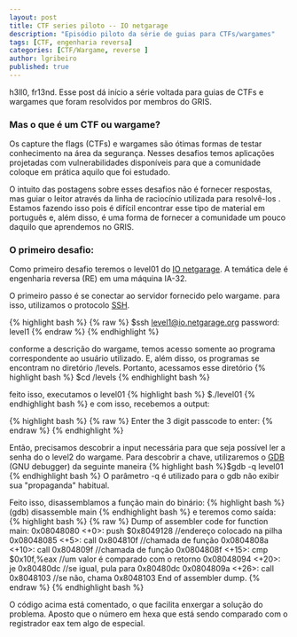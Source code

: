 ```yaml
---
layout: post
title: CTF series piloto -- IO netgarage
description: "Episódio piloto da série de guias para CTFs/wargames"
tags: [CTF, engenharia reversa]
categories: [CTF/Wargame, reverse ]
author: lgribeiro
published: true
---
```


h3ll0, fr13nd. 
Esse post dá início a série voltada para guias de CTFs e wargames que foram resolvidos por membros do GRIS.

### Mas o que é um CTF ou wargame?
Os capture the flags (CTFs) e wargames são ótimas formas de testar conhecimento na área da segurança. Nesses desafios temos aplicações projetadas com vulnerabilidades disponíveis para que a comunidade coloque em prática aquilo que foi estudado.

O intuito das postagens sobre esses desafios não é fornecer respostas, mas guiar o leitor através da linha de raciocínio utilizada para resolvê-los . Estamos fazendo isso pois é difícil encontrar esse tipo de material em português e, além disso, é uma forma de fornecer a comunidade um pouco daquilo que aprendemos no GRIS. 

<!-- more -->

### O primeiro desafio:

Como primeiro desafio teremos o level01 do [IO netgarage](https://io.netgarage.org/). A temática dele é engenharia reversa (RE) em uma máquina IA-32.

O primeiro passo é se conectar ao servidor fornecido pelo wargame. para isso, utilizamos o protocolo [SSH](https://pt.wikipedia.org/wiki/Secure_Shell).

{% highlight bash %}
{% raw %}
$ssh  level1@io.netgarage.org
password: level1
{% endraw %}
{% endhighlight %}

conforme a descrição do wargame, temos acesso somente ao programa correspondente ao usuário utilizado. E, além disso, os programas se encontram no diretório /levels. Portanto, acessamos esse diretório {% highlight bash %} $cd /levels  {% endhighlight bash %}

feito isso, executamos o level01 {% highlight bash %} $./level01  {% endhighlight bash %} e com isso, recebemos a output:

{% highlight bash %}
{% raw %}
Enter the 3 digit passcode to enter:
{% endraw %}
{% endhighlight %}

Então, precisamos descobrir a input necessária para que seja possível ler a senha do o level2 do wargame. Para descobrir a chave, utilizaremos o [GDB](https://www.gnu.org/software/gdb/) (GNU debugger) da seguinte maneira  {% highlight bash %}$gdb -q level01  {% endhighlight bash %} O parâmetro -q é utilizado para o gdb não exibir sua "propaganda" habitual.

Feito isso, disassemblamos a função main do binário:
{% highlight bash %}(gdb) disassemble main  {% endhighlight bash %}
e teremos como saída:
{% highlight bash %}
{% raw %}
Dump of assembler code for function main:
   0x08048080 <+0>:	push   $0x8049128 //endereço colocado na pilha
   0x08048085 <+5>:	call   0x804810f //chamada de função
   0x0804808a <+10>:	call   0x804809f //chamada de função
   0x0804808f <+15>:	cmp    $0x10f,%eax //um valor é comparado com o retorno
   0x08048094 <+20>:	je     0x80480dc //se igual, pula para 0x80480dc
   0x0804809a <+26>:	call   0x8048103 //se não, chama 0x8048103
End of assembler dump.
{% endraw %}
{% endhighlight bash %}
  
O código acima está comentado, o que facilita enxergar a solução do problema. Aposto que o número em hexa que está sendo comparado com o registrador eax tem algo de especial.

<figure class="center">
<img src="{{ site.url }}/images/elliot_hackerman.jpg" alt="">
</figure>

